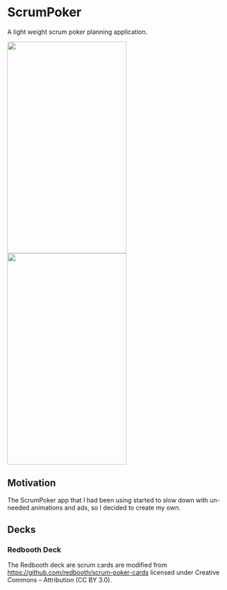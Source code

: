 # ScrumPoker
A light weight scrum poker planning application.

<img src="../master/readmeImages/deck_view.png?raw=true" height="480" width="270"> <img src="../master/readmeImages/card_view.png?raw=true" height="480" width="270">


## Motivation
The ScrumPoker app that I had been using started to slow down with un-needed animations and ads, so I decided to create my own.

## Decks
### Redbooth Deck
The Redbooth deck are scrum cards are modified from https://github.com/redbooth/scrum-poker-cards licensed under Creative Commons – Attribution (CC BY 3.0).